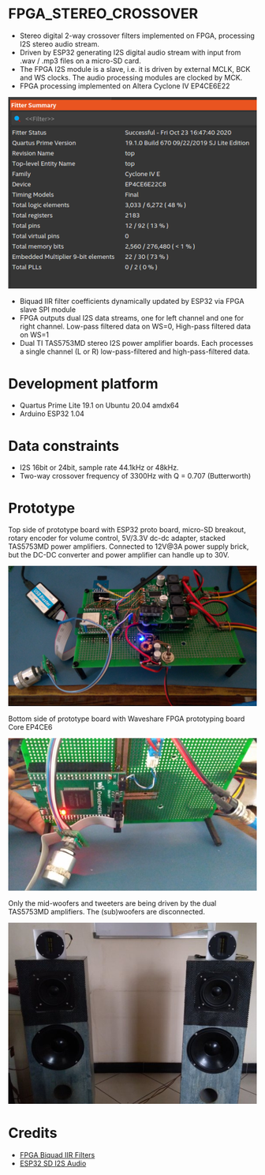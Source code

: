 # FPGA_STEREO_CROSSOVER

* Stereo digital 2-way crossover filters implemented on FPGA, processing I2S stereo audio stream. 
* Driven by ESP32 generating I2S digital audio stream with input from .wav / .mp3 files on a micro-SD card.  
* The FPGA I2S module is a slave, i.e. it is driven by external MCLK, BCK and WS clocks. The audio processing modules are clocked by MCK.
* FPGA processing implemented on Altera Cyclone IV EP4CE6E22

<img src="fpga_resource_usage.png" />

* Biquad IIR filter coefficients dynamically updated by ESP32 via FPGA slave SPI module
* FPGA outputs dual I2S data streams, one for left channel and one for right channel. Low-pass filtered data on WS=0, High-pass filtered data on WS=1
* Dual TI TAS5753MD stereo I2S power amplifier boards. Each processes a single channel (L or R)  low-pass-filtered and high-pass-filtered data.

# Development platform

* Quartus Prime Lite 19.1 on Ubuntu 20.04 amdx64
* Arduino ESP32 1.04

# Data constraints

* I2S 16bit or 24bit, sample rate 44.1kHz or 48kHz. 
* Two-way crossover frequency of 3300Hz with Q = 0.707 (Butterworth)

# Prototype

Top side of prototype board with ESP32 proto board, micro-SD breakout, rotary encoder for volume control, 5V/3.3V dc-dc adapter, stacked TAS5753MD power amplifiers. Connected to 12V@3A power supply brick, but the DC-DC converter and power amplifier can handle up to 30V.

<img src="prototype_esp32_tas5753md.jpg" />

Bottom side of prototype board with Waveshare FPGA prototyping board Core EP4CE6

<img src="prototype_fpga.jpg" />

Only the mid-woofers and tweeters are being driven by the dual TAS5753MD amplifiers. The (sub)woofers are disconnected.

<img src="prototype_speakers.jpg" />

# Credits

* [FPGA Biquad IIR Filters](https://www.youtube.com/watch?v=eE6Qwv997cs)
* [ESP32 SD I2S Audio](https://github.com/schreibfaul1/ESP32-audioI2S)

